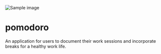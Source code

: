  <div
                    class="col-md-10 col-lg-6 col-xl-7 d-flex align-items-center order-1 order-lg-2"
                  >
                    <img
                      src="https://colorlib.com/etc/regform/colorlib-regform-7/images/signup-image.jpg"
                      class="img-fluid"
                      alt="Sample image"
                    />
                  </div>

# pomodoro
An application for users to document their work sessions and incorporate breaks for a healthy work life.
